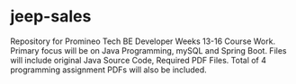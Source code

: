 # jeep-sales
Repository for Promineo Tech BE Developer Weeks 13-16 Course Work. Primary focus will be on Java Programming, mySQL and Spring Boot. Files will include original Java Source Code, Required PDF Files. Total of 4 programming assignment PDFs will also be included. 
